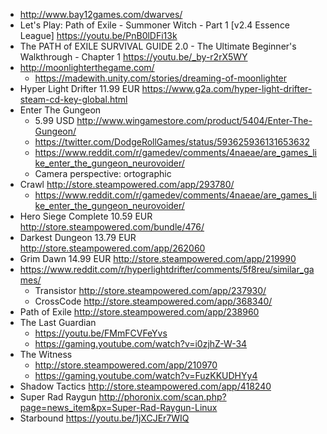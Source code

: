 - http://www.bay12games.com/dwarves/
- Let's Play: Path of Exile - Summoner Witch - Part 1 [v2.4 Essence League] https://youtu.be/PnB0lDFi13k
- The PATH of EXILE SURVIVAL GUIDE 2.0 - The Ultimate Beginner's Walkthrough - Chapter 1 https://youtu.be/_by-r2rX5WY
- http://moonlighterthegame.com/
  - https://madewith.unity.com/stories/dreaming-of-moonlighter
- Hyper Light Drifter 11.99 EUR https://www.g2a.com/hyper-light-drifter-steam-cd-key-global.html
- Enter The Gungeon
  - 5.99 USD http://www.wingamestore.com/product/5404/Enter-The-Gungeon/
  - https://twitter.com/DodgeRollGames/status/593625936131653632
  - https://www.reddit.com/r/gamedev/comments/4naeae/are_games_like_enter_the_gungeon_neurovoider/
  - Camera perspective: ortographic
- Crawl http://store.steampowered.com/app/293780/
  - https://www.reddit.com/r/gamedev/comments/4naeae/are_games_like_enter_the_gungeon_neurovoider/
- Hero Siege Complete 10.59 EUR http://store.steampowered.com/bundle/476/
- Darkest Dungeon 13.79 EUR http://store.steampowered.com/app/262060
- Grim Dawn 14.99 EUR http://store.steampowered.com/app/219990
- https://www.reddit.com/r/hyperlightdrifter/comments/5f8reu/similar_games/
  - Transistor http://store.steampowered.com/app/237930/
  - CrossCode http://store.steampowered.com/app/368340/
- Path of Exile http://store.steampowered.com/app/238960
- The Last Guardian
  - https://youtu.be/FMmFCVFeYvs
  - https://gaming.youtube.com/watch?v=i0zjhZ-W-34
- The Witness
  - http://store.steampowered.com/app/210970
  - https://gaming.youtube.com/watch?v=FuzKKUDHYy4
- Shadow Tactics http://store.steampowered.com/app/418240
- Super Rad Raygun http://phoronix.com/scan.php?page=news_item&px=Super-Rad-Raygun-Linux
- Starbound https://youtu.be/1jXCJEr7WIQ

